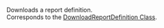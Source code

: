 Downloads a report definition.  
Corresponds to the [DownloadReportDefinition Class](https://msdn.microsoft.com/library/microsoft.crm.sdk.messages.downloadreportdefinitionrequest.aspx).
